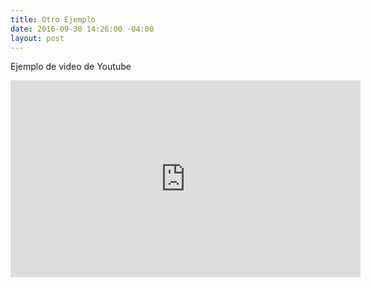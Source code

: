```yaml
---
title: Otro Ejemplo
date: 2016-09-30 14:26:00 -04:00
layout: post
---
```


Ejemplo de video de Youtube
<iframe width="560" height="315" src="https://www.youtube.com/embed/Tim5nU3DwIE" frameborder="0" allowfullscreen></iframe>